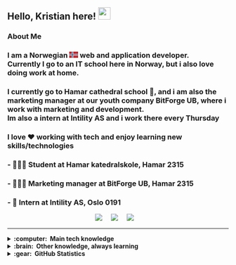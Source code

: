 ## Hello, Kristian here! <img src="https://media.giphy.com/media/hvRJCLFzcasrR4ia7z/giphy.gif" width="28px" height="28px">

### About Me

### I am a Norwegian <img src="Icons/norway.svg" width="20"> web and application developer.<br>Currently I go to an IT school here in Norway, but i also love doing work at home.

### I currently go to Hamar cathedral school 🏫, and i am also the marketing manager at our youth company BitForge UB, where i work with marketing and development. <br> Im also a intern at Intility AS and i work there every Thursday <br>

### I love ❤️ working with tech and enjoy learning new skills/technologies

### - 🧑🏻‍🎓 Student at Hamar katedralskole, Hamar 2315

### - 👨🏼‍💻 Marketing manager at BitForge UB, Hamar 2315

### - 🏬 Intern at Intility AS, Oslo 0191

<p align="center">
  <a href="mailto:kris.haugsrud@gmnail.com?subject=Olá%20Bruno%20Tacca"><img src="https://img.shields.io/badge/gmail-%23D14836.svg?&style=for-the-badge&logo=gmail&logoColor=white" /></a>&nbsp;&nbsp;&nbsp;&nbsp;
  <a href="https://www.instagram.com/kristian_haugsrud/"><img src="https://img.shields.io/badge/instagram-%23dc2743.svg?&style=for-the-badge&logo=instagram&logoColor=white" /></a>&nbsp;&nbsp;&nbsp;&nbsp;
  <a href="https://www.linkedin.com/in/kristian-haugsrud-884756292/"><img src="https://img.shields.io/badge/linkedin-%230077B5.svg?&style=for-the-badge&logo=linkedin&logoColor=white" /></a>&nbsp;&nbsp;&nbsp;&nbsp;
  <!--
  <a href="https://www.facebook.com/bruno.vitorellitacca"><img src="https://img.shields.io/badge/facebook-%233B5998.svg?&style=for-the-badge&logo=facebook&logoColor=white" /></a>&nbsp;&nbsp;&nbsp;&nbsp; -->
</p>

<hr/>

<details>
  <summary><b>:computer: &nbsp;Main tech knowledge</b></summary>
  <br/>

  <a href="https://developer.mozilla.org/en-US/docs/Web/HTML">
        <img src="Icons/html.svg" width="50">
    </a>
    <a href="https://developer.mozilla.org/en-US/docs/Web/CSS">
        <img src="Icons/css.svg" width="50">
    <a href="https://www.javascript.com/">
        <img src="Icons/javascript.svg" width="40" height="40">
    </a>
    <a href="https://www.github.com/">
        <img src="Icons/github.svg"  width="40" height="40">
    </a>
    <a href="https://www.figma.com/">
        <img src="Icons/figma.svg"  width="40" height="40">
    </a>
    <a href="https://code.visualstudio.com/">
        <img src="Icons/vscode.svg"  width="40" height="40">
    </a>
</details>

<details>
  <summary><b>:brain: &nbsp;Other knowledge, always learning</b></summary>
  <br/>
  <a href="https://react.dev/">
        <img src="Icons/react.svg"  width="50" height="50" >
    </a>
  <a href="https://tailwindcss.com/">
        <img src="Icons/tailwind.svg"  width="50" height="50" >
    </a>
    <a href="https://www.adobe.com/no/products/illustrator/campaign/pricing.html?gclid=CjwKCAiAq4KuBhA6EiwArMAw1IfnwKIq3tN61kPeIRxY4wSZ-Zd0FNXV5N_hskuICvflzNW6SbruSRoCFMsQAvD_BwE&mv=search&mv=search&mv2=paidsearch&sdid=GMCWY69B&ef_id=CjwKCAiAq4KuBhA6EiwArMAw1IfnwKIq3tN61kPeIRxY4wSZ-Zd0FNXV5N_hskuICvflzNW6SbruSRoCFMsQAvD_BwE:G:s&s_kwcid=AL!3085!3!597287462549!e!!g!!adobe%20illustrator!1480122696!60147184954&gad_source=1">
        <img src="Icons/ai.svg" width="50">
    </a>
    <a href="https://www.adobe.com/no/products/photoshop/landpa.html?gclid=CjwKCAiAq4KuBhA6EiwArMAw1HeMsUrZn60vIxW56FBT4Q7_S1c130w-yLsgJJXbxgPY1kxF-NDlVxoCZGoQAvD_BwE&mv=search&mv=search&mv2=paidsearch&sdid=2XBSBWBF&ef_id=CjwKCAiAq4KuBhA6EiwArMAw1HeMsUrZn60vIxW56FBT4Q7_S1c130w-yLsgJJXbxgPY1kxF-NDlVxoCZGoQAvD_BwE:G:s&s_kwcid=AL!3085!3!474194483951!e!!g!!adobe%20photoshop!1471316782!58669001444&gad_source=1">
        <img src="Icons/ps.svg" width="50">
    </a>
    <a href="https://www.adobe.com/no/products/premiere/campaign/pricing.html?gclid=CjwKCAiAq4KuBhA6EiwArMAw1Iiku1_Rr9jNBxdi_2mS418MorfDzIq4VGWXBJiNfth_SXKcp_FG7BoCBNMQAvD_BwE&mv=search&mv=search&mv2=paidsearch&sdid=G4FRYP7G&ef_id=CjwKCAiAq4KuBhA6EiwArMAw1Iiku1_Rr9jNBxdi_2mS418MorfDzIq4VGWXBJiNfth_SXKcp_FG7BoCBNMQAvD_BwE:G:s&s_kwcid=AL!3085!3!340868332463!e!!g!!adobe%20premiere%20pro!1471316863!58669011724&gad_source=1">
        <img src="Icons/pr.svg" width="50">
    </a>
    <a href="https://www.adobe.com/no/products/aftereffects/landpb.html?gclid=CjwKCAiAq4KuBhA6EiwArMAw1O2f0ndsWoe976kuIxOHTnpZqXsgkcqnvIQamlSfZUj8JBpbV2JjJBoC5gIQAvD_BwE&mv=search&mv=search&mv2=paidsearch&sdid=G85SYKHF&ef_id=CjwKCAiAq4KuBhA6EiwArMAw1O2f0ndsWoe976kuIxOHTnpZqXsgkcqnvIQamlSfZUj8JBpbV2JjJBoC5gIQAvD_BwE:G:s&s_kwcid=AL!3085!3!597212105440!e!!g!!adobe%20after%20effects!1471316602!57366244312&gad_source=1">
        <img src="Icons/ae.svg" width="50">
    </a>

</details>

<details>
  <summary><b>:gear: &nbsp;GitHub Statistics</b></summary> <br>
 <a href="https://github.com/denvercoder1/github-readme-streak-stats" title="Go to Source">
        <img width=390 height="153px" src="https://streak-stats.demolab.com/?user=Konge5678&theme=blue_navy" align="left"/>
    </a>

    
</details>

